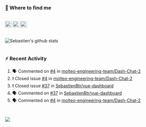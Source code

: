 
<h1></h1>

### :speech_balloon: Where to find me

</br>
<a href="https://twitter.com/seb_bouttier">
  <img align="left" width="22px" src="https://cdn.jsdelivr.net/npm/simple-icons@v3/icons/twitter.svg" />
</a>
<a href="https://www.linkedin.com/in/sebastien-bouttier">
  <img align="left" width="22px" src="https://cdn.jsdelivr.net/npm/simple-icons@v3/icons/linkedin.svg" />
</a>
<a href="https://sebastien-bouttier.medium.com/">
  <img align="left" width="22px" src="https://cdn.jsdelivr.net/npm/simple-icons@v3/icons/medium.svg" />
</a>
</br>

<h1></h1>

![Sebastien's github stats](https://github-readme-stats.vercel.app/api?username=sebastienBtr&show_icons=true&title_color=24292e&icon_color=40c463&text_color=24292e&bg_color=fff&count_private=true)

<h1></h1>

### :zap: Recent Activity

<!--START_SECTION:activity-->
1. 🗣 Commented on [#4](https://github.com/molteo-engineering-team/Dash-Chat-2/issues/4) in [molteo-engineering-team/Dash-Chat-2](https://github.com/molteo-engineering-team/Dash-Chat-2)
2. ❗️ Closed issue [#4](https://github.com/molteo-engineering-team/Dash-Chat-2/issues/4) in [molteo-engineering-team/Dash-Chat-2](https://github.com/molteo-engineering-team/Dash-Chat-2)
3. ❗️ Closed issue [#37](https://github.com/SebastienBtr/vue-dashboard/issues/37) in [SebastienBtr/vue-dashboard](https://github.com/SebastienBtr/vue-dashboard)
4. 🗣 Commented on [#37](https://github.com/SebastienBtr/vue-dashboard/issues/37) in [SebastienBtr/vue-dashboard](https://github.com/SebastienBtr/vue-dashboard)
5. 🗣 Commented on [#4](https://github.com/molteo-engineering-team/Dash-Chat-2/issues/4) in [molteo-engineering-team/Dash-Chat-2](https://github.com/molteo-engineering-team/Dash-Chat-2)
<!--END_SECTION:activity-->

<h1></h1>

![](https://komarev.com/ghpvc/?username=sebastienBtr)

